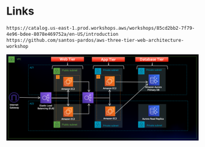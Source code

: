 # Links
```
https://catalog.us-east-1.prod.workshops.aws/workshops/85cd2bb2-7f79-4e96-bdee-8078e469752a/en-US/introduction
https://github.com/santos-pardos/aws-three-tier-web-architecture-workshop
```

![](3TierArch.png)
